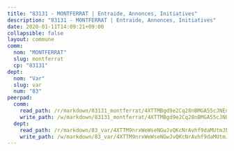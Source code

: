 ```yaml
---
title: "83131 - MONTFERRAT | Entraide, Annonces, Initiatives"
description: "83131 - MONTFERRAT | Entraide, Annonces, Initiatives"
date: 2020-01-11T14:09:21+09:00
collapsible: false
layout: commune
comm:
  nom: "MONTFERRAT"
  slug: montferrat
  cp: "83131"
dept:
  nom: "Var"
  slug: var
  num: "83"
peerpad:
  comm:
    read_path: /r/markdown/83131_montferrat/4XTTMBgd9e2Cq28nBMGA55cJNEn8VrcR33zFTVZVz4cRqJTNt
    write_path: /w/markdown/83131_montferrat/4XTTMBgd9e2Cq28nBMGA55cJNEn8VrcR33zFTVZVz4cRqJTNt-K3TgTfM3uivjke1epro4AKJJ4Z5NiiRLv9C9omqBysRvQj9ZzSbcaohKj7rxL38SXdiyunrXNLHM9ssjh6TrjqqBcQ8FPaK3rJBofBn2EWzZNWY6kNyg3Zr65qoig3GTwsEdyKdv
  dept:
    read_path: /r/markdown/83_var/4XTTM9nrxWeWseNGwJvQKcNrAvhf9daMUtmJFyuTCRVRxiQhJ
    write_path: /w/markdown/83_var/4XTTM9nrxWeWseNGwJvQKcNrAvhf9daMUtmJFyuTCRVRxiQhJ-K3TgTkbV5EeE5ztheh8tn4MGBxq8r8BVQdiSVrn3rAQKUfBUzy1SpnL7kiXYD24VhE1ooCba4S1a12268DXaVL5Dh1W3oDQu8Yj58kjUk3PAVaf4GwZWkisJBFW5Z6TWnf5Ads7a
---
```


